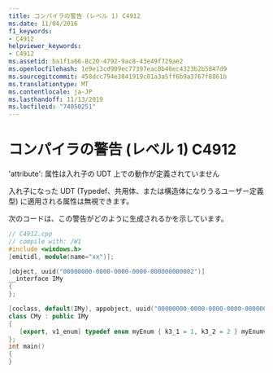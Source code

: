 ```yaml
---
title: コンパイラの警告 (レベル 1) C4912
ms.date: 11/04/2016
f1_keywords:
- C4912
helpviewer_keywords:
- C4912
ms.assetid: ba1f1a66-8c20-4792-9ac8-43e49f729ae2
ms.openlocfilehash: 1e9e13cd909ec77397eac8b40ec4323b2b5847d9
ms.sourcegitcommit: 458dcc794e3841919c01a3a5ff6b9a3767f8861b
ms.translationtype: MT
ms.contentlocale: ja-JP
ms.lasthandoff: 11/13/2019
ms.locfileid: "74050251"
---
```

# <a name="compiler-warning-level-1-c4912"></a>コンパイラの警告 (レベル 1) C4912

'attribute': 属性は入れ子の UDT 上での動作が定義されていません

入れ子になった UDT (Typedef、共用体、または構造体になりうるユーザー定義型) に適用される属性は無視できます。

次のコードは、この警告がどのように生成されるかを示しています。

```cpp
// C4912.cpp
// compile with: /W1
#include <windows.h>
[emitidl, module(name="xx")];

[object, uuid("00000000-0000-0000-0000-000000000002")]
__interface IMy
{
};

[coclass, default(IMy), appobject, uuid("00000000-0000-0000-0000-000000000001")]
class CMy : public IMy
{
   [export, v1_enum] typedef enum myEnum { k3_1 = 1, k3_2 = 2 } myEnumv;   // C4912
};
int main()
{
}
```